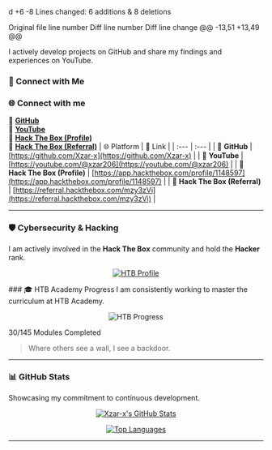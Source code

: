 d‎
+6
-8
Lines changed: 6 additions & 8 deletions


Original file line number	Diff line number	Diff line change
@@ -13,51 +13,49 @@

I actively develop projects on GitHub and share my findings and experiences on YouTube.

### 🔗 Connect with Me
### 🌐 Connect with me
🐙 [**GitHub**](https://github.com/Xzar-x)  
🎥 [**YouTube**](https://youtube.com/@xzar206)  
🧠 [**Hack The Box (Profile)**](https://app.hackthebox.com/profile/1148597)  
🎯 [**Hack The Box (Referral)**](https://referral.hackthebox.com/mzy3zVi)
| 🌐 Platform | 🔗 Link |
| :--- | :--- |
| 🐙 **GitHub** | [https://github.com/Xzar-x](https://github.com/Xzar-x) |
| 🎥 **YouTube** | [https://youtube.com/@xzar206](https://youtube.com/@xzar206) |
| 🧠 **Hack The Box (Profile)** | [https://app.hackthebox.com/profile/1148597](https://app.hackthebox.com/profile/1148597) |
| 🎯 **Hack The Box (Referral)** | [https://referral.hackthebox.com/mzy3zVi](https://referral.hackthebox.com/mzy3zVi) |

---

### 🛡️ Cybersecurity & Hacking

I am actively involved in the **Hack The Box** community and hold the **Hacker** rank.

<div align="center">

  [![HTB Profile](https://img.shields.io/badge/HackTheBox-Hacker-blue?style=for-the-badge&logo=hackthebox&logoColor=white)](https://app.hackthebox.com/profile/1148597)

</div>
### 🎓 HTB Academy Progress
I am consistently working to master the curriculum at HTB Academy.

<div align="center">

  ![HTB Progress](https://img.shields.io/badge/HTB%20Modules-30%2F145%20(21%25)-00BFFF?style=for-the-badge)

</div>

30/145 Modules Completed

>Where others see a wall, I see a backdoor.
>
---

### 📊 GitHub Stats

Showcasing my commitment to continuous development.

<div align="center">

  [![Xzar-x's GitHub Stats](https://github-readme-stats.vercel.app/api?username=Xzar-x&show_icons=true&theme=dark&hide_border=true&count_private=true&title_color=00BFFF&icon_color=00BFFF&text_color=CCCCCC)](https://github.com/Xzar-x)

  [![Top Languages](https://github-readme-stats.vercel.app/api/top-langs/?username=Xzar-x&layout=compact&theme=dark&hide_border=true&langs_count=5&title_color=00BFFF&text_color=CCCCCC)](https://github.com/Xzar-x)

</div>

---
